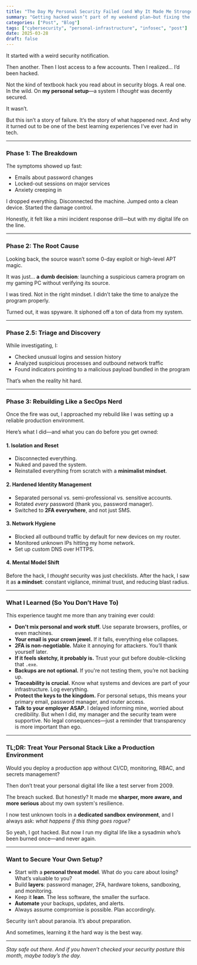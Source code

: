 ```yaml
---
title: "The Day My Personal Security Failed (and Why It Made Me Stronger)"
summary: "Getting hacked wasn’t part of my weekend plan—but fixing the damage and rebuilding my system taught me more about cybersecurity than any textbook ever did."
categories: ["Post", "Blog"]
tags: ["cybersecurity", "personal-infrastructure", "infosec", "post"]
date: 2025-03-28
draft: false
---
```


It started with a weird security notification.

Then another.
Then I lost access to a few accounts.
Then I realized… I’d been hacked.

Not the kind of textbook hack you read about in security blogs. A real one. In the wild. On **my personal setup**—a system I _thought_ was decently secured.

It wasn’t.

But this isn’t a story of failure. It’s the story of what happened next. And why it turned out to be one of the best learning experiences I’ve ever had in tech.

---

### Phase 1: The Breakdown

The symptoms showed up fast:

- Emails about password changes
- Locked-out sessions on major services
- Anxiety creeping in

I dropped everything. Disconnected the machine. Jumped onto a clean device.
Started the damage control.

Honestly, it felt like a mini incident response drill—but with my digital life on the line.

---

### Phase 2: The Root Cause

Looking back, the source wasn’t some 0-day exploit or high-level APT magic.

It was just... **a dumb decision**: launching a suspicious camera program on my gaming PC without verifying its source.

I was tired. Not in the right mindset. I didn’t take the time to analyze the program properly.

Turned out, it was spyware. It siphoned off a ton of data from my system.

---

### Phase 2.5: Triage and Discovery

While investigating, I:

- Checked unusual logins and session history
- Analyzed suspicious processes and outbound network traffic
- Found indicators pointing to a malicious payload bundled in the program

That’s when the reality hit hard.

---

### Phase 3: Rebuilding Like a SecOps Nerd

Once the fire was out, I approached my rebuild like I was setting up a reliable production environment.

Here’s what I did—and what you can do before you get owned:

#### 1. Isolation and Reset

- Disconnected everything.
- Nuked and paved the system.
- Reinstalled everything from scratch with a **minimalist mindset**.

#### 2. Hardened Identity Management

- Separated personal vs. semi-professional vs. sensitive accounts.
- Rotated _every_ password (thank you, password manager).
- Switched to **2FA everywhere**, and not just SMS.

#### 3. Network Hygiene

- Blocked all outbound traffic by default for new devices on my router.
- Monitored unknown IPs hitting my home network.
- Set up custom DNS over HTTPS.

#### 4. Mental Model Shift

Before the hack, I _thought_ security was just checklists.
After the hack, I saw it as **a mindset**: constant vigilance, minimal trust, and reducing blast radius.

---

### What I Learned (So You Don’t Have To)

This experience taught me more than any training ever could:

- **Don't mix personal and work stuff.** Use separate browsers, profiles, or even machines.
- **Your email is your crown jewel.** If it falls, everything else collapses.
- **2FA is non-negotiable.** Make it annoying for attackers. You’ll thank yourself later.
- **If it feels sketchy, it probably is.** Trust your gut before double-clicking that `.exe`.
- **Backups are not optional.** If you're not testing them, you’re not backing up.
- **Traceability is crucial.** Know what systems and devices are part of your infrastructure. Log everything.
- **Protect the keys to the kingdom.** For personal setups, this means your primary email, password manager, and router access.
- **Talk to your employer ASAP.** I delayed informing mine, worried about credibility. But when I did, my manager and the security team were supportive. No legal consequences—just a reminder that transparency is more important than ego.

---

### TL;DR: Treat Your Personal Stack Like a Production Environment

Would you deploy a production app without CI/CD, monitoring, RBAC, and secrets management?

Then don’t treat your personal digital life like a test server from 2009.

The breach sucked. But honestly?
It made me **sharper, more aware, and more serious** about my own system's resilience.

I now test unknown tools in a **dedicated sandbox environment**, and I always ask: _what happens if this thing goes rogue?_

So yeah, I got hacked. But now I run my digital life like a sysadmin who’s been burned once—and never again.

---

### Want to Secure Your Own Setup?

- Start with a **personal threat model**. What do you care about losing? What’s valuable to you?
- Build **layers**: password manager, 2FA, hardware tokens, sandboxing, and monitoring.
- Keep it **lean**. The less software, the smaller the surface.
- **Automate** your backups, updates, and alerts.
- Always assume compromise is possible. Plan accordingly.

Security isn’t about paranoia.
It’s about preparation.

And sometimes, learning it the hard way is the best way.

---

_Stay safe out there. And if you haven’t checked your security posture this month, maybe today’s the day._
